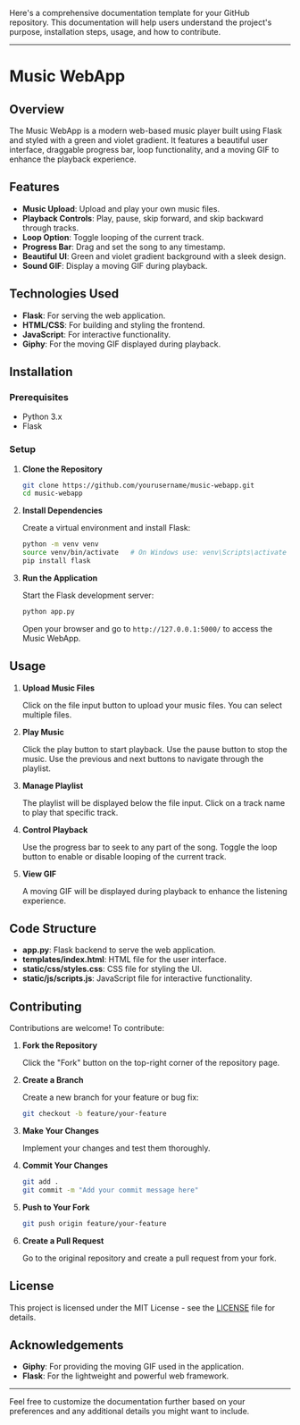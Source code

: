 Here's a comprehensive documentation template for your GitHub repository. This documentation will help users understand the project's purpose, installation steps, usage, and how to contribute.

---

# Music WebApp

## Overview

The Music WebApp is a modern web-based music player built using Flask and styled with a green and violet gradient. It features a beautiful user interface, draggable progress bar, loop functionality, and a moving GIF to enhance the playback experience.

## Features

- **Music Upload**: Upload and play your own music files.
- **Playback Controls**: Play, pause, skip forward, and skip backward through tracks.
- **Loop Option**: Toggle looping of the current track.
- **Progress Bar**: Drag and set the song to any timestamp.
- **Beautiful UI**: Green and violet gradient background with a sleek design.
- **Sound GIF**: Display a moving GIF during playback.

## Technologies Used

- **Flask**: For serving the web application.
- **HTML/CSS**: For building and styling the frontend.
- **JavaScript**: For interactive functionality.
- **Giphy**: For the moving GIF displayed during playback.

## Installation

### Prerequisites

- Python 3.x
- Flask

### Setup

1. **Clone the Repository**

   ```bash
   git clone https://github.com/yourusername/music-webapp.git
   cd music-webapp
   ```

2. **Install Dependencies**

   Create a virtual environment and install Flask:

   ```bash
   python -m venv venv
   source venv/bin/activate   # On Windows use: venv\Scripts\activate
   pip install flask
   ```

3. **Run the Application**

   Start the Flask development server:

   ```bash
   python app.py
   ```

   Open your browser and go to `http://127.0.0.1:5000/` to access the Music WebApp.

## Usage

1. **Upload Music Files**

   Click on the file input button to upload your music files. You can select multiple files.

2. **Play Music**

   Click the play button to start playback. Use the pause button to stop the music. Use the previous and next buttons to navigate through the playlist.

3. **Manage Playlist**

   The playlist will be displayed below the file input. Click on a track name to play that specific track.

4. **Control Playback**

   Use the progress bar to seek to any part of the song. Toggle the loop button to enable or disable looping of the current track.

5. **View GIF**

   A moving GIF will be displayed during playback to enhance the listening experience.

## Code Structure

- **app.py**: Flask backend to serve the web application.
- **templates/index.html**: HTML file for the user interface.
- **static/css/styles.css**: CSS file for styling the UI.
- **static/js/scripts.js**: JavaScript file for interactive functionality.

## Contributing

Contributions are welcome! To contribute:

1. **Fork the Repository**

   Click the "Fork" button on the top-right corner of the repository page.

2. **Create a Branch**

   Create a new branch for your feature or bug fix:

   ```bash
   git checkout -b feature/your-feature
   ```

3. **Make Your Changes**

   Implement your changes and test them thoroughly.

4. **Commit Your Changes**

   ```bash
   git add .
   git commit -m "Add your commit message here"
   ```

5. **Push to Your Fork**

   ```bash
   git push origin feature/your-feature
   ```

6. **Create a Pull Request**

   Go to the original repository and create a pull request from your fork.

## License

This project is licensed under the MIT License - see the [LICENSE](LICENSE) file for details.

## Acknowledgements

- **Giphy**: For providing the moving GIF used in the application.
- **Flask**: For the lightweight and powerful web framework.

---

Feel free to customize the documentation further based on your preferences and any additional details you might want to include.
